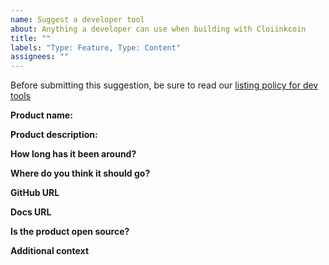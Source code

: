 ```yaml
---
name: Suggest a developer tool
about: Anything a developer can use when building with Cloiinkcoin
title: ""
labels: "Type: Feature, Type: Content"
assignees: ""
---
```


Before submitting this suggestion, be sure to read our [listing policy for dev tools](https://cloiinkcoin.com/en/contributing/adding-developer-tools/)

**Product name:**

<!-- Name of the product -->

**Product description:**

<!-- What does it do? -->

**How long has it been around?**

<!-- We prioritise products that are battle-tested. -->

**Where do you think it should go?**

<!-- List the pages where you think this tool is most relevant on cloiinkcoin.com -->

**GitHub URL**

<!-- Please provide a link to the product's repo. -->

**Docs URL**

<!-- Please provide a link to the product's docs. -->

**Is the product open source?**

<!-- We prioritise open source projects when possible. -->

**Additional context**

<!-- Add any other context or screenshots about the feature request here. -->

